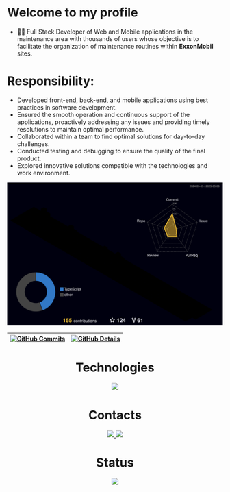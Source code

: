 # Welcome to my profile

- :office_worker: Full Stack Developer of Web and Mobile applications in the maintenance area with thousands of users whose objective is to facilitate the organization of maintenance routines within **ExxonMobil** sites.

# Responsibility:
- Developed front-end, back-end, and mobile applications using best practices in software development.
- Ensured the smooth operation and continuous support of the applications, proactively addressing any issues and providing timely resolutions to maintain optimal performance.
- Collaborated within a team to find optimal solutions for day-to-day challenges.
- Conducted testing and debugging to ensure the quality of the final product.
- Explored innovative solutions compatible with the technologies and work environment.

![Status](./profile-3d-contrib/profile-night-rainbow.svg)
  
 [![GitHub Commits](http://github-profile-summary-cards.vercel.app/api/cards/productive-time?username=MarlonBuosi&theme=dracula&utcOffset=-3)](https://github.com/vn7n24fzkq/github-profile-summary-cards) | [![GitHub Details](http://github-profile-summary-cards.vercel.app/api/cards/profile-details?username=MarlonBuosi&theme=dracula)](https://github.com/vn7n24fzkq/github-profile-summary-cards) |  
 | ----------- | ----------- |

<div align="center" >
  <h1>Technologies</h1>
  <a href="https://skillicons.dev"   >
    <img src="https://skillicons.dev/icons?i=git,javascript,typescript,css,html,react,next,tailwind,nodejs,express,nest,docker,figma,github,jest,materialui,postman,styledcomponents,vercel,vite,terraform,azure,dotnet,c#" />
  </a >

  <h1>Contacts</h1>
  <a href="https://www.instagram.com/marlonvsb/">
    <img src="https://skillicons.dev//icons?i=instagram" />
  </a>
  <a href="https://www.linkedin.com/in/marlon-buosi-39a56216b/">
    <img src="https://skillicons.dev//icons?i=linkedin" />
  </a>

  <div>
    <h1>Status</h1>
    <img src="https://github-profile-trophy.vercel.app/?username=isaac545454&row=1&column=6&theme=dracula&margin-w=15&margin-h=15"/>
  </div>
</div>


 
